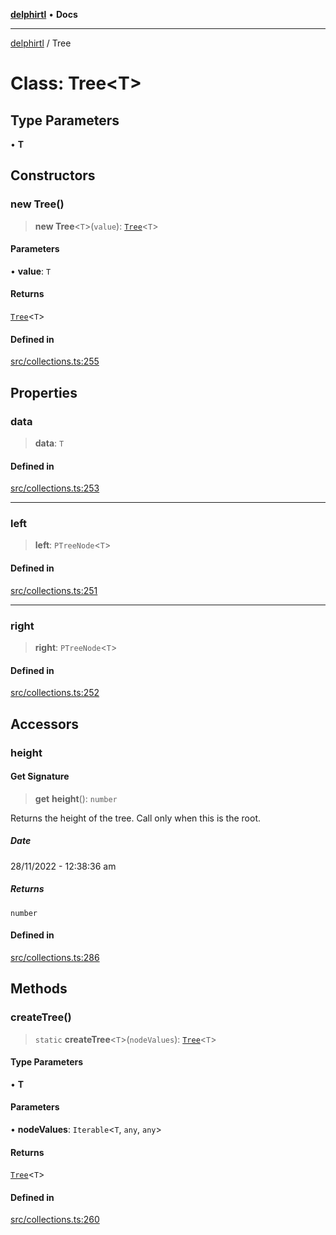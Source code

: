 [**delphirtl**](../README.md) • **Docs**

***

[delphirtl](../globals.md) / Tree

# Class: Tree\<T\>

## Type Parameters

• **T**

## Constructors

### new Tree()

> **new Tree**\<`T`\>(`value`): [`Tree`](Tree.md)\<`T`\>

#### Parameters

• **value**: `T`

#### Returns

[`Tree`](Tree.md)\<`T`\>

#### Defined in

[src/collections.ts:255](https://github.com/chuacw/delphirtl/blob/3204d33881fa10f212cb716c105eeee0d44571fa/src/collections.ts#L255)

## Properties

### data

> **data**: `T`

#### Defined in

[src/collections.ts:253](https://github.com/chuacw/delphirtl/blob/3204d33881fa10f212cb716c105eeee0d44571fa/src/collections.ts#L253)

***

### left

> **left**: `PTreeNode`\<`T`\>

#### Defined in

[src/collections.ts:251](https://github.com/chuacw/delphirtl/blob/3204d33881fa10f212cb716c105eeee0d44571fa/src/collections.ts#L251)

***

### right

> **right**: `PTreeNode`\<`T`\>

#### Defined in

[src/collections.ts:252](https://github.com/chuacw/delphirtl/blob/3204d33881fa10f212cb716c105eeee0d44571fa/src/collections.ts#L252)

## Accessors

### height

#### Get Signature

> **get** **height**(): `number`

Returns the height of the tree. Call only when this is the root.

##### Date

28/11/2022 - 12:38:36 am

##### Returns

`number`

#### Defined in

[src/collections.ts:286](https://github.com/chuacw/delphirtl/blob/3204d33881fa10f212cb716c105eeee0d44571fa/src/collections.ts#L286)

## Methods

### createTree()

> `static` **createTree**\<`T`\>(`nodeValues`): [`Tree`](Tree.md)\<`T`\>

#### Type Parameters

• **T**

#### Parameters

• **nodeValues**: `Iterable`\<`T`, `any`, `any`\>

#### Returns

[`Tree`](Tree.md)\<`T`\>

#### Defined in

[src/collections.ts:260](https://github.com/chuacw/delphirtl/blob/3204d33881fa10f212cb716c105eeee0d44571fa/src/collections.ts#L260)
